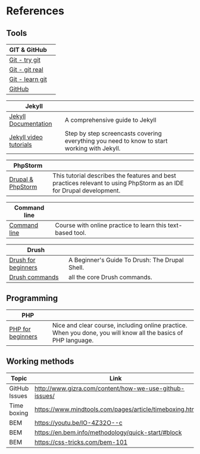 # References

## Tools

| GIT & GitHub |  |
| -- | -- |
| [Git - try git](https://try.github.io/levels/1/challenges/1) |  |
| [Git - git real](https://www.codeschool.com/courses/git-real) |  |
| [Git - learn git](https://www.codecademy.com/learn/learn-git) | |
| [GitHub](https://www.codeschool.com/courses/mastering-github) | |

| Jekyll |  |
| -- | -- |
| [Jekyll Documentation](https://jekyllrb.com/docs/home/) | A comprehensive guide to Jekyll |
| [Jekyll video tutorials](http://jekyll.tips) | Step by step screencasts covering everything you need to know to start working with Jekyll. |

| PhpStorm |  |
| -- | -- |
| [Drupal & PhpStorm](https://confluence.jetbrains.com/display/PhpStorm/Drupal+Development+using+PhpStorm#DrupalDevelopmentusingPhpStorm-CoderandPHPCodeSnifferIntegration) | This tutorial describes the features and best practices relevant to using PhpStorm as an IDE for Drupal development. |

| Command line |  |
| -- | -- |
| [Command line](https://www.codecademy.com/learn/learn-the-command-line) | Course with online practice to learn this text-based tool. |

| Drush |  |
| -- | -- |
| [Drush for beginners](https://www.digitalocean.com/community/tutorials/a-beginner-s-guide-to-drush-the-drupal-shell) | A Beginner's Guide To Drush: The Drupal Shell. |
| [Drush commands](https://drushcommands.com) | all the core Drush commands. |




## Programming

| PHP |  |
| -- | -- |
| [PHP for beginners](http://www.sololearn.com/Play/PHP#)| Nice and clear course, including online practice. When you done, you will know all the basics of PHP language. |



## Working methods

| Topic | Link |
| -- | -- |
| GitHub Issues | http://www.gizra.com/content/how-we-use-github-issues/ |
| Time boxing | https://www.mindtools.com/pages/article/timeboxing.htm |
| BEM | https://youtu.be/IO-4Z32O--c |
| BEM | https://en.bem.info/methodology/quick-start/#block |
| BEM | https://css-tricks.com/bem-101 |


